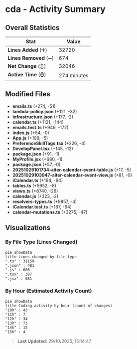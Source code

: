 # cda - Activity Summary 

## Overall Statistics

| Stat                   | Value                                                             |
| ---------------------- | ----------------------------------------------------------------- |
| **Lines Added** (➕)   | 32720                                          |
| **Lines Removed** (➖) | 674                                        |
| **Net Change** (↕)    | 32046                |
| **Active Time** (⌚)   | 274 minutes |


## Modified Files
- **emails.ts** (+274, -51)
- **lambda-policy.json** (+121, -32)
- **infrastructure.json** (+177, -2)
- **calendar.ts** (+1121, -144)
- **emails.test.ts** (+949, -172)
- **index.js** (+54, -0)
- **App.js** (+199, -5)
- **PreferenceSkillTags.tsx** (+226, -4)
- **DevelopPanel.tsx** (+145, -12)
- **package.json** (+91, -1)
- **MyProfile.jsx** (+680, -1)
- **package.json** (+57, -0)
- **20251029101734-alter-calendar-event-table.js** (+17, -5)
- **20251029103947-alter-calendar-event-view.js** (+81, -0)
- **iCalendar.ts** (+194, -94)
- **tables.ts** (+5952, -8)
- **views.ts** (+8740, -26)
- **calendar.js** (+323, -2)
- **resolvers-types.ts** (+9857, -4)
- **iCalendar.test.ts** (+187, -64)
- **calendar-mutations.ts** (+3275, -47)

## Visualizations

### By File Type (Lines Changed)

```mermaid
pie showData
title Lines changed by file type
".ts" : 31159
".json" : 481
".js" : 686
".tsx" : 387
".jsx" : 681
```

### By Hour (Estimated Activity Count)

```mermaid
pie showData
title Coding activity by hour (count of changes)
"10h" : 43
"11h" : 7
"12h" : 34
"13h" : 73
"14h" : 15
"15h" : 4
```


> **Last Updated:** 29/10/2025, 15:14:47